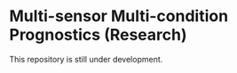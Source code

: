 # Multi-sensor Multi-condition Prognostics (Research)

This repository is still under development. 
